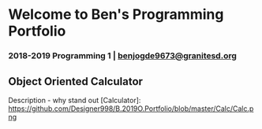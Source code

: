 # Welcome to Ben's Programming Portfolio
### 2018-2019 Programming 1 | benjogde9673@granitesd.org

## Object Oriented Calculator
Description - why stand out
[Calculator]: https://github.com/Designer998/B.2019O.Portfolio/blob/master/Calc/Calc.png
